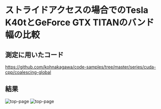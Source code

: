 # ストライドアクセスの場合でのTesla K40tとGeForce GTX TITANのバンド幅の比較

## 測定に用いたコード
https://github.com/kohnakagawa/code-samples/tree/master/series/cuda-cpp/coalescing-global

## 結果
![top-page](https://raw.githubusercontent.com/kohnakagawa/md_neighbor_list/figure/bandwidth.png)
![top-page](https://raw.githubusercontent.com/kohnakagawa/md_neighbor_list/figure/ratio.png)
